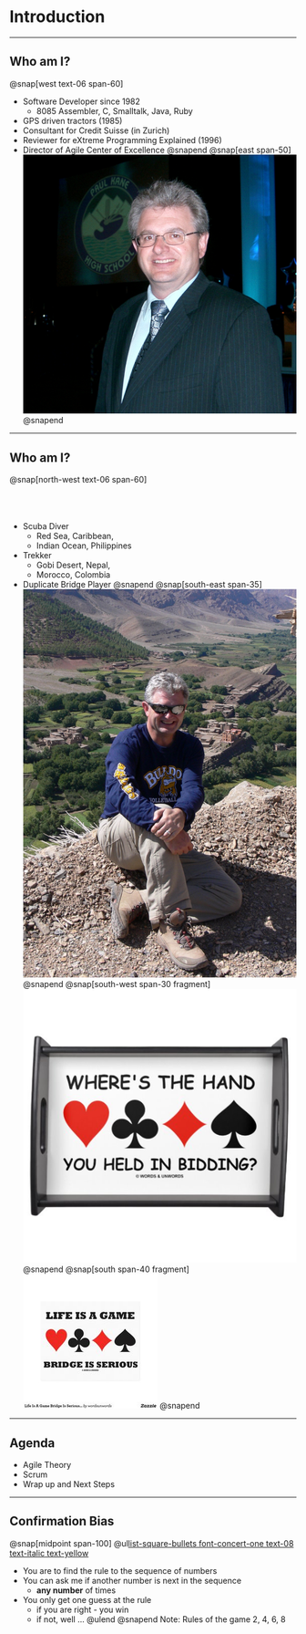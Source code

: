 
# Introduction
---
## Who am I?
@snap[west text-06 span-60]
- Software Developer since 1982
    - 8085 Assembler, C, Smalltalk, Java, Ruby
- GPS driven tractors (1985)
- Consultant for Credit Suisse (in Zurich)
- Reviewer for eXtreme Programming Explained (1996)
- Director of Agile Center of Excellence
@snapend
@snap[east span-50]
![Me](assets/img/bio-greg-suit.JPG)
@snapend

---
## Who am I?
@snap[north-west text-06 span-60]
<br><br><br><br>
- Scuba Diver
    - Red Sea, Caribbean,
    - Indian Ocean, Philippines
- Trekker
    - Gobi Desert, Nepal,
    - Morocco, Colombia
- Duplicate Bridge Player
@snapend
@snap[south-east span-35]
![Me](assets/img/bio-greg-on-hill.jpg)
@snapend
@snap[south-west span-30 fragment]
![Me](assets/img/duplicate-bridge-1.jpg)
@snapend
@snap[south span-40 fragment]
![Me](assets/img/duplicate-bridge.jpg)
@snapend
---
## Agenda
- Agile Theory
- Scrum
- Wrap up and Next Steps

---
## Confirmation Bias
@snap[midpoint span-100]
@ul[list-square-bullets font-concert-one text-08 text-italic text-yellow](false)
- You are to find the rule to the sequence of numbers
- You can ask me if another number is next in the sequence
  - **any number** of times
- You only get one guess at the rule
  - if you are right - you win
  - if not, well ...
@ulend
@snapend
Note:
Rules of the game
2, 4, 6, 8

